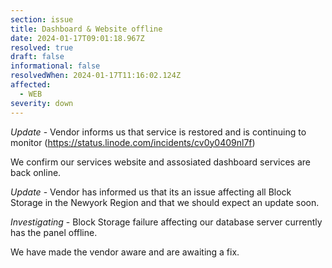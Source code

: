 ```yaml
---
section: issue
title: Dashboard & Website offline
date: 2024-01-17T09:01:18.967Z
resolved: true
draft: false
informational: false
resolvedWhen: 2024-01-17T11:16:02.124Z
affected:
  - WEB
severity: down
---
```

*﻿Update* - Vendor informs us that service is restored and is continuing to monitor (https://status.linode.com/incidents/cv0y0409nl7f)

W﻿e confirm our services website and assosiated dashboard services are back online.

*﻿Update* - Vendor has informed us that its an issue affecting all Block Storage in the Newyork Region and that we should expect an update soon.

*Investigating* - Block Storage failure affecting our database server currently has the panel offline.

W﻿e have made the vendor aware and are awaiting a fix.